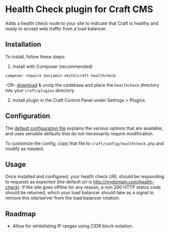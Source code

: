# Health Check plugin for Craft CMS

Adds a health check route to your site to indicate that Craft is healthy and ready to accept web traffic from a load balancer.

## Installation

To install, follow these steps:

1) Install with Composer (recommended)

```
composer require benjamin-smith/craft-healthcheck
```

-OR- [download](https://github.com/benjamin-smith/craft-healthcheck/archive/master.zip) & unzip the codebase and place the `healthcheck` directory into your `craft/plugins` directory

2) Install plugin in the Craft Control Panel under Settings > Plugins

## Configuration

The [default configuration file](https://github.com/benjamin-smith/craftcms-healthcheck/blob/master/config.php) explains the various options that are available, and uses sensible defaults that do not necessarily require modification.

To customize the config, copy that file to `craft/config/healthcheck.php` and modify as needed.

## Usage

Once installed and configured, your health check URL should be responding to requests as expected (the default url is http://mydomain.com/health-check). If the site goes offline for any reason, a non 200 HTTP status code should be returned, which your load balancer should take as a signal to remove this site/server from the load balancer rotation.

## Roadmap

* Allow for whitelisting IP ranges using CIDR block notation.
